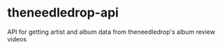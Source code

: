 theneedledrop-api
=================

API for getting artist and album data from theneedledrop's album review videos
